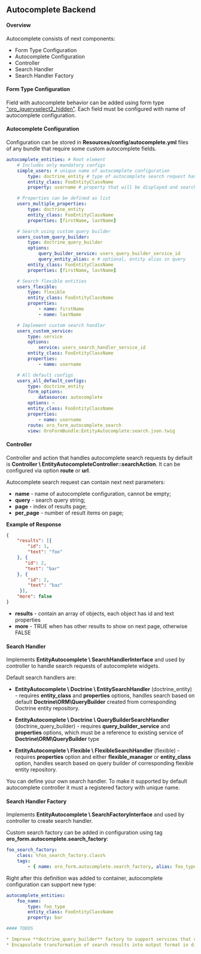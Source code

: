 Autocomplete Backend
----------------------

#### Overview

Autocomplete consists of next components:

* Form Type Configuration
* Autocomplete Configuration
* Controller
* Search Handler
* Search Handler Factory

#### Form Type Configuration

Field with autocomplete behavior can be added using form type ["oro_jqueryselect2_hidden"](./autocomplete_form_type.md).
Each field must be configured with name of autocomplete configuration.

#### Autocomplete Configuration

Configuration can be stored in **Resources/config/autocomplete.yml** files of any bundle that require some custom
autocomplete fields.

```yml
autocomplete_entities: # Root element
    # Includes only mandatory configs
    simple_users: # unique name of autocomplete configuration
        type: doctrine_entity # type of autocomplete search request handler
        entity_class: FooEntityClassName
        property: username # property that will be displayed and searched by

    # Properties can be defined as list
    users_multiple_properties:
        type: doctrine_entity
        entity_class: FooEntityClassName
        properties: [firstName, lastName]

    # Search using custom query builder
    users_custom_query_builder:
        type: doctrine_query_builder
        options:
            query_builder_service: users_query_builder_service_id
            query_entity_alias: e # optional, entity alias in query
        entity_class: FooEntityClassName
        properties: [firstName, lastName]

    # Search flexible entities
    users_flexible:
        type: flexible
        entity_class: FooEntityClassName
        properties:
            - name: firstName
            - name: lastName

    # Implement custom search handler
    users_custom_service:
        type: service
        options:
            service: users_search_handler_service_id
        entity_class: FooEntityClassName
        properties:
            - name: username

    # All default configs
    users_all_default_configs:
        type: doctrine_entity
        form_options:
            datasource: autocomplete
        options: ~
        entity_class: FooEntityClassName
        properties:
            - name: username
        route: oro_form_autocomplete_search
        view: OroFormBundle:EntityAutocomplete:search.json.twig
```

#### Controller

Controller and action that handles autocomplete search requests by default is **Controller \ EntityAutocompleteController::searchAction**.
It can be configured via option **route** or **url**.

Autocomplete search request can contain next next parameters:
* **name** - name of autocomplete configuration, cannot be empty;
* **query** - search query string;
* **page** - index of results page;
* **per_page** - number of result items on page;

**Example of Response**

```json
{
    "results": [{
        "id": 1,
        "text": "foo"
    }, {
       "id": 2,
       "text": "bar"
    }, {
        "id": 2,
        "text": "baz"
     }],
    "more": false
}
```

* **results** - contain an array of objects, each object has id and text properties
* **more** - TRUE when has other results to show on next page, otherwise FALSE

#### Search Handler

Implements **EntityAutocomplete \ SearchHandlerInterface** and used by controller to
handle search requests of autocomplete widgets.

Default search handlers are:

* **EntityAutocomplete \ Doctrine \ EntitySearchHandler** (doctrine_entity) - requires **entity_class** and **properties** options,
handles search based on default **Doctrine\ORM\QueryBuilder** created from corresponding Doctrine entity repository.

* **EntityAutocomplete \ Doctrine \ QueryBuilderSearchHandler** (doctrine_query_builder) - requires **query_builder_service** and **properties** options,
which must be a reference to existing service of **Doctrine\ORM\QueryBuilder** type

* **EntityAutocomplete \ Flexible \ FlexibleSearchHandler** (flexible) - requires **properties** option and
either **flexible_manager** or **entity_class** option, handles search based on query builder of corresponding flexible entity repository.

You can define your own search handler. To make it supported by default autocomplete controller it must a registered factory with unique name.

#### Search Handler Factory

Implements **EntityAutocomplete \ SearchFactoryInterface** and used by controller to
create search handler.

Custom search factory can be added in configuration using tag **oro_form.autocomplete.search_factory**:

```yml
foo_search_factory:
    class: %foo_search_factory.class%
    tags:
        - { name: oro_form.autocomplete.search_factory, alias: foo_type }
```

Right after this definition was added to container, autocomplete configuration can support new type:

```yml
autocomplete_entities:
    foo_name:
        type: foo_type
        entity_class: FooEntityClassName
        property: bar

#### TODOS

* Improve **doctrine_query_builder** factory to support services that can be used like factories for QueryBuilder.
* Encapsulate transformation of search results into output format in distinct area apart from controller.
